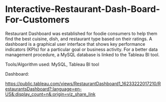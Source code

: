 # Interactive-Restaurant-Dash-Board-For-Customers
Restaurant Dashboard was established for foodie consumers to help them find the best cuisine, dish, and  restaurant type based on their ratings. A dashboard is a graphical user interface that shows key performance  indicators (KPIs) for a particular goal or business activity. For a better data management procedure, a  MySQL database is linked to the Tableau BI tool.


Tools/Algorithm used: MySQL, Tableau BI tool

Dashboard:

https://public.tableau.com/views/RestaurantDashboard1_16233222017210/RestaurantsDashboard?:language=en-US&:display_count=n&:origin=viz_share_link 
